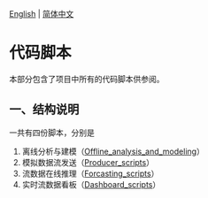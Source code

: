 [English](./README.md) | [简体中文](./README.ch-zh.md)

# **代码脚本**
本部分包含了项目中所有的代码脚本供参阅。

## **一、结构说明**
一共有四份脚本，分别是
1. 离线分析与建模（[Offline_analysis_and_modeling](Offline_analysis_and_modeling.ipynb)）
2. 模拟数据流发送（[Producer_scripts](Producer_scripts.ipynb)）
3. 流数据在线推理（[Forcasting_scripts](Forcasting_scripts.ipynb)）
4. 实时流数据看板（[Dashboard_scripts](Dashboard_scripts.ipynb)）
